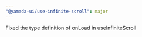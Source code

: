 ```yaml
---
"@yamada-ui/use-infinite-scroll": major
---
```


Fixed the type definition of onLoad in useInfiniteScroll
